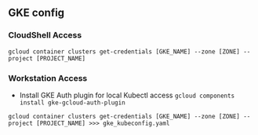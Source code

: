 ## GKE config 

### CloudShell Access
```
gcloud container clusters get-credentials [GKE_NAME] --zone [ZONE] --project [PROJECT_NAME]
```

### Workstation Access

- Install GKE Auth plugin for local Kubectl access
`gcloud components install gke-gcloud-auth-plugin`

```
gcloud container clusters get-credentials [GKE_NAME] --zone [ZONE] --project [PROJECT_NAME] >>> gke_kubeconfig.yaml
```